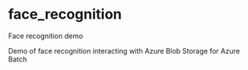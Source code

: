 # face_recognition
Face recognition demo

Demo of face recognition interacting with Azure Blob Storage for Azure Batch
